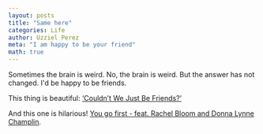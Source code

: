 ```yaml
---
layout: posts
title: "Same here"
categories: Life
author: Uzziel Perez
meta: "I am happy to be your friend"
math: true
---
```


Sometimes the brain is weird. No, the brain is weird. But the answer has not changed. I'd be happy to be friends.

This thing is beautiful: [‘Couldn’t We Just Be Friends?’](https://www.theschooloflife.com/thebookoflife/couldnt-we-just-be-friends/?utm_source=You+Tube&utm_medium=You+Tube+-+The+Advantages+of+Bein+%2527just+Good+Friends%2527+-+Video+Description+-+TBOL+Article&utm_campaign=You+Tube+-+The+Advantages+of+Bein+%2527just+Good+Friends%2527+-+Video+Description+-+TBOL+Article)

And this one is hilarious! [You go first - feat. Rachel Bloom and Donna Lynne Champlin](https://www.youtube.com/watch?v=k-anbK8DUOw).
